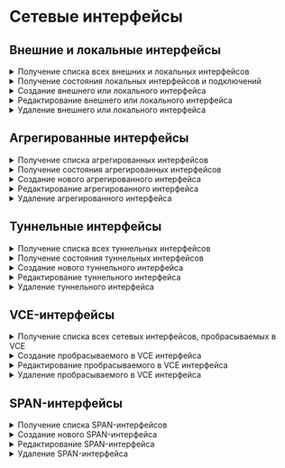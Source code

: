 # Сетевые интерфейсы

## Внешние и локальные интерфейсы

<details>
<summary>Получение списка всех внешних и локальных интерфейсов</summary>

```
GET /network/connections
```

**Ответ на успешный запрос:** объекты LAN, WAN, PPTP, L2TP, PPPoE

**LAN (Локальный Ethernet-интерфейс):**

```json5
{
    "id": "integer",
    "type": "lan",
    "title": "string",
    "enabled": "boolean",
    "mac": "string",
    "enable_dhcp": "boolean",
    "addresses": [ "string" ],
    "gateway": "null" | "string",
    "dns": [ "string" ],
    "vlan_tag": "null" | "integer",
    "zone": "null" | "string",
    "is_vce_vlan": "boolean"
}
```

* `id` - идентификатор интерфейса;
* `title` - название интерфейса, не может быть пустым;
* `enabled` - если `true`, то интерфейс включен, `false` - выключен;
* `mac` - MAC-адрес сетевой карты или идентификатор агрегированного интерфейса. MAC-адрес в формате `11:22:33:44:55:66`, все буквы в нижнем регистре;
* `addresses` - список адресов в формате `IP/prefix`. Может быть пустым, если включено получение адресов по DHCP;
* `gateway` - IP-адрес шлюза. Может быть `null`, если включено получение адресов по DHCP;
* `dns` - список IP-адресов DNS. Может быть пустым независимо от флага включения DHCP;
* `vlan_tag` - тэг VLAN, число от 1 до 4095 (включительно). Может быть равен `null`, если не назначен;
* `zone` - алиас зоны. Может быть `null`, если не назначен;
* `is_vce_vlan` - `true`, если подключение создано на основе проброшенного в VCE VLAN.

**WAN (Подключение к провайдеру по Ethernet):**

```json5
{
    "id": "integer",
    "type": "wan",
    "title": "string",
    "enabled": "boolean",
    "mac": "string",
    "enable_dhcp": "boolean",
    "addresses": [ "string" ],
    "gateway": "null" | "string",
    "dns": [ "string" ],
    "vlan_tag": "null" | "integer",
    "zone": "null" | "string",
    "is_vce_vlan": "boolean"
}
```

* `id` - идентификатор интерфейса;
* `title` - название интерфейса, не может быть пустым;
* `enabled` - если `true`, то интерфейс включен, `false` - выключен;
* `mac` - MAC-адрес сетевой карты или идентификатор агрегированного интерфейса. MAC-адрес в формате `11:22:33:44:55:66`, все буквы в нижнем регистре;
* `enable_dhcp` - получать ли адрес интерфейса и адрес шлюза от провайдера по DHCP;
* `addresses` - список адресов в формате `IP/prefix`. Может быть пустым, если включено получение адресов по DHCP;
* `gateway` - IP-адрес шлюза. Может быть `null`, если включено получение адресов по DHCP;
* `dns` - список IP-адресов DNS, может быть пустым независимо от флага включения DHCP;
* `vlan_tag` - тэг VLAN, число от 1 до 4095 (включительно), `null`, если не назначен;
* `zone` - алиас зоны. Может быть `null`, если не назначен;
* `is_vce_vlan` - `true`, если подключение создано на основе проброшенного в VCE VLAN.

**PPTP (Подключение к провайдеру по PPTP):**

```json5
{
    "id": "integer",
    "type": "pptp",
    "title": "string",
    "enabled": "boolean",
    "server": "string",
    "login": "string",
    "password": "string",
    "mac": "string",
    "enable_dhcp": "boolean",
    "addresses": [ "string" ],
    "gateway": "null" | "string",
    "dns": [ "string" ],
    "vlan_tag": "null" | "integer",
    "zone": "null" | "string",
    "is_vce_vlan": "boolean"
}
```

* `id` - идентификатор интерфейса;
* `title` - название интерфейса, не может быть пустым;
* `enabled` - если `true`, то интерфейс включен, `false` - выключен;
* `server` - IP-адрес или доменное имя PPTP-сервера, к которому осуществляется подключение;
* `login` - логин на сервере PPTP, не может быть пустым;
* `password` - пароль на сервере PPTP, не может быть пустым;
* `mac` - MAC-адрес сетевой карты или идентификатор агрегированного интерфейса. MAC-адрес в формате `11:22:33:44:55:66`, все буквы в нижнем регистре;
* `enable_dhcp` - получать ли адрес интерфейса и адрес шлюза от провайдера по DHCP;
* `addresses` - список адресов в формате `IP/prefix`. Может быть пустым, если включено получение адресов по DHCP;
* `gateway` - IP-адрес шлюза. Может быть `null`, если включено получение адресов по DHCP или PPTP-сервер находится в той же подсети, что назначена на интерфейс;
* `dns` - список IP-адресов DNS, может быть пустым независимо от флага включения DHCP;
* `vlan_tag` - тэг VLAN, число от 1 до 4095 (включительно). Может быть `null` если не назначен;
* `zone` - алиас зоны. Может быть `null`, если не назначен;
* `is_vce_vlan` - `true`, если подключение создано на основе проброшенного в VCE VLAN.

**L2TP (Подключение к провайдеру по L2TP):**

```json5
{
    "id": "integer",
    "type": "l2tp",
    "title": "string",
    "enabled": "boolean",
    "server": "string",
    "login": "string",
    "password": "string",
    "mac": "string",
    "enable_dhcp": "boolean",
    "addresses": [ "string" ],
    "gateway": "null" | "string",
    "dns": [ "string" ],
    "vlan_tag": "null" | "integer",
    "zone": "null" | "string",
    "is_vce_vlan": "boolean"
}
```

* `id` - идентификатор интерфейса;
* `title` - название интерфейса, не может быть пустым;
* `enabled` - если `true`, то интерфейс включен, `false` - выключен;
* `server` - IP-адрес или доменное имя L2TP-сервера, к которому осуществляется подключение;
* `login` - логин на сервере L2TP, не может быть пустым;
* `password` - пароль на сервере L2TP, не может быть пустым;
* `mac` - MAC-адрес сетевой карты или идентификатор агрегированного интерфейса. MAC-адрес в формате `11:22:33:44:55:66`, все буквы в нижнем регистре;
* `enable_dhcp` - получать ли адрес интерфейса и адрес шлюза от провайдера по DHCP;
* `addresses` - список адресов в формате `IP/prefix`. Может быть пустым, если включено получение адресов по DHCP;
* `gateway` - IP-адрес шлюза. Может быть `null`, если включено получение адресов по DHCP или L2TP-сервер находится в той же подсети, что назначена на интерфейс;
* `dns` - список IP-адресов DNS, может быть пустым независимо от флага включения DHCP;
* `vlan_tag` - тэг VLAN, число от 1 до 4095 (включительно), `null`, если не назначен;
* `zone` - алиас зоны. Может быть `null`, если не назначен;
* `is_vce_vlan` - `true`, если подключение создано на основе проброшенного в VCE VLAN.

**PPPoE (Подключение к провайдеру по PPPoE):**

```json5
{
    "id": "integer",
    "type": "pppoe",
    "title": "string",
    "enabled": "boolean",
    "login": "string",
    "password": "string",
    "service": "string",
    "concentrator": "string",
    "mac": "string",
    "vlan_tag": "null" | "integer",
    "zone": "null" | "string",
    "is_vce_vlan": "boolean"
}
```

* `id` - идентификатор интерфейса;
* `title` - название интерфейса, не может быть пустым;
* `enabled` - если `true`, то интерфейс включен, `false` - выключен;
* `login` - логин на сервере PPPoE, не может быть пустым;
* `password` - пароль на сервере PPPoE, не может быть пустым;
* `service` - название сервиса, может быть пустым;
* `concentrator` - название концентратора, может быть пустым;
* `mac` - MAC-адрес сетевой карты или идентификатор агрегированного интерфейса. MAC-адрес в формате `11:22:33:44:55:66`, все буквы в нижнем регистре;
* `vlan_tag` - тэг VLAN, число от 1 до 4095 (включительно), `null`, если не назначен;
* `zone` - алиас зоны. Может быть `null`, если не назначен;
* `is_vce_vlan` - `true`, если подключение создано на основе проброшенного в VCE VLAN.

</details>

<details>
<summary>Получение состояния локальных интерфейсов и подключений</summary>

```
GET /network/states
```

**Ответ на успешный запрос:**

```json5
[
  {
    "id": "integer",
    "type": "lan" | "wan" | "pptp" | "l2tp" | "pppoe",
    "ether": {
        "device": "null" | "string",
        "vlan_tag": "null" | "integer",
        "addresses": [ "string" ],
        "gateway": "null" | "string",
        "dns": [ "string" ],
        "status": "down" | "going-up" | "up",
        "errors": [ "string" ]
    },
    "ppp": {
        "device": "null" | "string",
        "remote_address": "null" | "string",
        "local_address": "null" | "string",
        "dns": [ "string" ],
        "status": "down" | "going-up" | "up",
        "errors": [ "string" ]
    },
    "summary": {
        "device": "null" | "string",
        "addresses": [ "string" ],
        "dns": [ "string" ],
        "gateway": "null" | "string",
        "zone": "null" | "string",
        "ifindex": "null" | "integer",
        "scope": "kernel" | "vpp"
    }
  },
...
]
```

* `id` - идентификатор интерфейса;
* `type` - тип подключения;
* `ether` - состояние Ethernet или VLAN:
    * `device` - название устройства в системе, например, `Leth1`;
    * `vlan_tag` - тэг VLAN, число от 1 до 4095 (включительно) или `null`, если не назначен;
    * `addresses` - список адресов, может быть пустым. Адреса в формате `IP/prefix`;
    * `gateway` - IP-адрес шлюза, может быть равен `null`, если шлюза нет;
    * `dns` - адреса DNS, выданные по DHCP или назначенные пользователем;
    * `status` - текущее состояние интерфейса;
    * `errors` - список ошибок.
* `ppp` - состояние РРР-подключения. Поле определено только для интерфейсов с полем `type` равным `pptp` | `l2tp` | `pppoe`, для всех остальных типов `lan` | `wan` равно `null`:
    * `device` - название устройства в системе, например `Eppp4`;
    * `remote_address` - туннельный IP-адрес сервера;
    * `local_address` - туннельный IP-адрес клиента (IP-адрес NGFW);
    * `dns` - адреса DNS, выданные из PPP;
    * `status` - текущее состояние интерфейса;
    * `errors` - список ошибок.
* `summary` - общее состояние подключение: 
    * `device` - итоговое активное устройство, например, `Eppp4` или `Eeth3`;
    * `addresses` - список адресов интерфейса или подключения к провайдеру;
    * `dns` - адреса DNS, пригодные к использованию для сервера DNS и других целей;
    * `gateway` - IP-адрес шлюза, может быть равен `null`, если шлюза нет;
    * `zone` - алиас зоны. Может быть равен `null`, если не назначен;
    * `ifindex` - числовой идентификатор интерфейса;
    * `scope` - принадлежность интерфейса сетевому стеку: kernel - ядро.

</details>

<details>
<summary>Создание внешнего или локального интерфейса</summary>

```
POST /network/connections
```

**Json-тело запроса:** один из объектов LAN | WAN | PPTP | L2TP | PPPoE, которые описаны в раскрывающемся блоке [Получение списка всех внешних и локальных интерфейсов](interfaces-api.md#poluchenie-spiska-vsekh-vneshnikh-i-lokalnykh-interfeisov), без поля "id"

**Ответ на успешный запрос:**

```json5
{
    "id": "number"
}
```

* `id` - идентификатор созданного интерфейса.

</details>

<details>
<summary>Редактирование внешнего или локального интерфейса</summary>

```
PATCH /network/connections/<id интерфейса>
```

**Json-тело запроса:** некоторые поля одного из объектов LAN | WAN | PPTP | L2TP | PPPoE, которые описаны в раскрывающемся блоке [Получение списка всех внешних и локальных интерфейсов](interfaces-api.md#poluchenie-spiska-vsekh-vneshnikh-i-lokalnykh-interfeisov)

**Ответ на успешный запрос:** 200 OK

</details>

<details>
<summary>Удаление внешнего или локального интерфейса</summary>

```
DELETE /network/connections/<id интерфейса>
```

**Ответ на успешный запрос:** 200 OK

</details>

## Агрегированные интерфейсы

<details>
<summary>Получение списка агрегированных интерфейсов</summary>

```
GET /network/aggregated
```

**Ответ на успешный запрос:**

```json5
[  
  {
    "id": "string",
    "enabled": "boolean",
    "title": "string",
    "comment": "string",
    "nics": [ "string" ]
  },
...
]
```

* `id` - идентификатор агрегированного интерфейса;
* `enabled` - если `true`, то интерфейс включен, `false` - выключен;
* `title` - название, не может быть пустым;
* `comment` - комментарий, может быть пустым;
* `nics` - список MAC-адресов в формате `11:22:33:44:55:66`, все буквы в нижнем регистре, может быть пустым. 

</details>

<details>
<summary>Получение состояния агрегированных интерфейсов</summary>

```
GET /network/aggregated_states
```

**Ответ на успешный запрос:**

```json5
[
  {
    "id": "string",
    "link": "up" | "down"
  },
...
]
```

* `id` - идентификатор агрегированного интерфейса;
* `link` - состояние соединения на агрегированном интерфейсе.

</details>

<details>
<summary>Создание нового агрегированного интерфейса</summary>

```
POST /network/aggregated
```

**Json-тело запроса:**

```json5
{
  "enabled": "boolean",
  "title": "string",
  "comment": "string",
  "nics": [ "string" ]
  }
```

* `enabled` - если `true`, то интерфейс включен, `false` - выключен;
* `title` - название, не может быть пустым;
* `comment` - комментарий, может быть пустым;
* `nics` - список MAC-адресов в формате `11:22:33:44:55:66`, все буквы в нижнем регистре, может быть пустым. 

**Ответ на успешный запрос:**

```json5
{
    "id": "string"
}
```

* `id` - идентификатор созданного агрегированного интерфейса.

</details>

<details>
<summary>Редактирование агрегированного интерфейса</summary>

```
PUT /network/aggregated/<id интерфейса>
```

**Json-тело запроса:**

```json5
{
  "enabled": "boolean",
  "title": "string",
  "comment": "string",
  "nics": [ "string" ]
  }
```

* `enabled` - если `true`, то интерфейс включен, `false` - выключен;
* `title` - название, не может быть пустым;
* `comment` - комментарий, может быть пустым;
* `nics` - список MAC-адресов в формате `11:22:33:44:55:66`, все буквы в нижнем регистре, может быть пустым. 

**Ответ на успешный запрос:** 200 OK

</details>

<details>
<summary>Удаление агрегированного интерфейса</summary>

```
DELETE /network/aggregated/<id интерфейса>
```

**Ответ на успешный запрос:** 200 OK

</details>

## Туннельные интерфейсы

<details>
<summary>Получение списка всех туннельных интерфейсов</summary>

```
GET /network/tunnels
```

**Ответ на успешный запрос:**

```json5
[  
  {
    "id": "string",
    "title": "string",
    "enabled": "boolean",
    "comment": "string",
    "addresses": [ "string" ],
    "gateway": "null" | "string",
    "parent_interface": "string",
    "osdevname": "string",
    "server": "string",
    "zone": "null" | "string"
  },
...
]
```

* `id` - идентификатор интерфейса, строка в формате UUID;
* `title` - название интерфейса, не может быть пустым, максимальная длина - 42 символа;
* `enabled` - если `true`, то интерфейс включен, `false` - выключен;
* `comment` - комментарий, может быть пустым;
* `addresses` - список адресов в формате `IP/prefix`;
* `gateway` - IP-адрес шлюза, может быть равен `null`;
* `parent_interface` - алиас родительского интерфейса, его IP-адрес будет источником туннеля;
* `osdevname` - название существующего или планируемого сетевого интерфейса в ядре (например, `Gre00000001`). Значение создается автоматически, является уникальным и **доступно только для чтения**;
* `server` - IP-адрес или доменное имя устройства, к которому осуществляется подключение;
* `zone` - алиас зоны. Может быть `null`, если не назначен.

**Важно:** Для каждого родительского интерфейса все настроенные туннели должны иметь уникальные значения в поле `server`.
Не допускается создание туннельных интерфейсов с повторяющимися значениями в полях `parent_interface` и `server`!

</details>

<details>
<summary>Получение состояния туннельных интерфейсов</summary>

```
GET /network/tunnel_states
```

**Ответ на успешный запрос:**

```json5
{
  "id": "string",
  "link": "up" | "down" | "inactive",
  "local_ip": "string"
}
```

* `id` - идентификатор интерфейса;
* `link` - состояние туннельного интерфейса, `inactive` при недоступности родительского интерфейса;
* `local_ip` - IP-адрес родительского интерфейса запущенного туннеля.

</details>

<details>
<summary>Создание нового туннельного интерфейса</summary>

```
POST /network/tunnels
```

**Json-тело запроса:**

```json5
{
    "title": "string",
    "enabled": "boolean",
    "comment": "string",
    "addresses": [ "string" ],
    "gateway": "null" | "string",
    "parent_interface": "string",
    "osdevname": "string",
    "server": "string",
    "zone": "null" | "string"
}
```

* `title` - название интерфейса, не может быть пустым, максимальная длина - 42 символа;
* `enabled` - если `true`, то интерфейс включен, `false` - выключен;
* `comment` - комментарий, может быть пустым;
* `addresses` - список адресов в формате `IP/prefix`;
* `gateway` - IP-адрес шлюза, может быть равен `null`;
* `parent_interface` - алиас родительского интерфейса, его IP-адрес будет источником туннеля;
* `osdevname` - название существующего или планируемого сетевого интерфейса в ядре (например, `Gre00000001`). Значение создается автоматически, является уникальным и **доступно только для чтения**;
* `server` - IP-адрес или доменное имя устройства, к которому осуществляется подключение;
* `zone` - алиас зоны. Может быть `null`, если не назначен.

**Ответ на успешный запрос:**

```json5
{
    "id": "string"
}
```

* `id` - идентификатор созданного туннельного интерфейса.

</details>

<details>
<summary>Редактирование туннельного интерфейса</summary>

```
PUT /network/tunnels/<id интерфейса>
```

**Json-тело запроса:**

```json5
{
    "title": "string",
    "enabled": "boolean",
    "comment": "string",
    "addresses": [ "string" ],
    "gateway": "null" | "string",
    "parent_interface": "string",
    "osdevname": "string",
    "server": "string",
    "zone": "null" | "string"
}
```

* `title` - название интерфейса, не может быть пустым, максимальная длина - 42 символа;
* `enabled` - если `true`, то интерфейс включен, `false` - выключен;
* `comment` - комментарий, может быть пустым;
* `addresses` - список адресов в формате `IP/prefix`;
* `gateway` - IP-адрес шлюза, может быть равен `null`;
* `parent_interface` - алиас родительского интерфейса, его IP-адрес будет источником туннеля;
* `osdevname` - название существующего или планируемого сетевого интерфейса в ядре (например, `Gre00000001`). Значение создается автоматически, является уникальным и **доступно только для чтения**;
* `server` - IP-адрес или доменное имя устройства, к которому осуществляется подключение;
* `zone` - алиас зоны. Может быть `null`, если не назначен.

**Ответ на успешный запрос:** 200 OK

</details>

<details>
<summary>Удаление туннельного интерфейса</summary>

```
DELETE /network/tunnels/<id интерфейса>
```

**Ответ на успешный запрос:** 200 OK

</details>

## VCE-интерфейсы

<details>
<summary>Получение списка всех сетевых интерфейсов, пробрасываемых в VCE</summary>

```
GET /network/vce_conns
```

**Ответ на успешный запрос:**

```json5
[
  {
    "id": "string",
    "title": "string",
    "vce_id": "string",
    "mac": "string",
    "vlan_tag": "null" | "integer",
    "comment": "string"
  },
  ...
]
```

* `id` - идентификатор интерфейса;
* `title` - название интерфейса, не может быть пустым;
* `vce_id` - идентификатор VCE, для которого создан интерфейс;
* `mac` - MAC-адрес сетевой карты в формате `11:22:33:44:55:66`, все буквы в нижнем регистре;
* `vlan_tag` - тэг VLAN, число от 1 до 4095 (включительно). Может быть `null`, если пробрасывается сетевой интерфейс целиком;
* `comment` - комментарий, может быть пустым.

**Важно:** Изменяемыми являются только поля `title` и `comment`.

</details>

<details>
<summary>Создание пробрасываемого в VCE интерфейса</summary>

```
POST /network/vce_conns
```

**Json-тело запроса:**

```json5
{
    "title": "string",
    "vce_id": "string",
    "mac": "string",
    "vlan_tag": "null" | "integer",
    "comment": "string"
}
```

* `title` - название интерфейса, не может быть пустым;
* `vce_id` - идентификатор VCE, для которого создан интерфейс;
* `mac` - MAC-адрес сетевой карты в формате `11:22:33:44:55:66`, все буквы в нижнем регистре;
* `vlan_tag` - тэг VLAN, число от 1 до 4095 (включительно). Может быть `null`, если пробрасывается сетевой интерфейс целиком;
* `comment` - комментарий, может быть пустым.

**Ответ на успешный запрос:**

```json5
{
  "id": "string"
}
```

* `id` - идентификатор созданного интерфейса.

</details>

<details>
<summary>Редактирование пробрасываемого в VCE интерфейса</summary>

```
PATCH /network/vce_conns/<id интерфейса>
```

**Json-тело запроса:**

```json5
{
    "title": "string",
    "comment": "string"
}
```

* `title` - название интерфейса, не может быть пустым;
* `comment` - комментарий, может быть пустым.

Поля опциональны, можно передавать любое из них отдельно или оба сразу.

**Ответ на успешный запрос:** 200 OK

</details>

<details>
<summary>Удаление пробрасываемого в VCE интерфейса</summary>

```
DELETE /network/vce_conns/<id интерфейса>
```

**Ответ на успешный запрос:** 200 ОК

</details>

## SPAN-интерфейсы

<details>
<summary>Получение списка SPAN-интерфейсов</summary>

```
GET /network/span
```

**Ответ на успешный запрос:**

```json5
[  
  {
    "id": "string",
    "title": "string",
    "comment": "string",
    "enabled": "boolean",
    "mac": "string",
    "monitor_interfaces": [ "string" ],
    "direction": "string",
    "osdevindex": "integer"
  },
...
] 
```

* `id` - идентификатор интерфейса (строка в формате UUID);
* `title` - название интерфейса, не может быть пустым;
* `comment` - комментарий. Может быть пустым.
* `enabled` - включен или выключен интерфейс;
* `mac` - MAC-адрес сетевой карты;
* `monitor_interfaces` - список идентификаторов алиасов интерфейсов, трафик с которых надо зеркалировать. Допустимые типы алиасов: `isp`, `lan`, `ipsec`, `ipsec_gre`, `tunnel`;
* `direction` - тип трафика, который требуется дублировать на SPAN-интерфейс. Может принимать значения `rx` - входящий, `tx` - исходящий и `both` - оба;
* `osdevindex` - суффикс (числовой индекс) названия существующего или планируемого сетевого интерфейса в ядре (например, число 43818 соответствует интерфейсу с системным именем `Span43818`). Значение создается автоматически. Является уникальным и доступно только для чтения.

</details>

<details>
<summary>Создание нового SPAN-интерфейса</summary>

```
POST /network/span
```

**Json-тело запроса:**

```json5
{
    "title": "string",
    "comment": "string",
    "enabled": "boolean",
    "mac": "string",
    "monitor_interfaces": [ "string" ],
    "direction": "string"
}
```

* `title` - название интерфейса, не может быть пустым;
* `comment` - комментарий. Может быть пустым.
* `enabled` - включен или выключен интерфейс;
* `mac` - MAC-адрес сетевой карты;
* `monitor_interfaces` - список идентификаторов алиасов интерфейсов, трафик с которых надо зеркалировать. Допустимые типы алиасов: `isp`, `lan`, `ipsec`, `ipsec_gre`, `tunnel`;
* `direction` - тип трафика, который требуется дублировать на SPAN-интерфейс. Может принимать значения `rx` - входящий, `tx` - исходящий и `both` - оба.

**Ответ на успешный запрос:**

```json5
{
    "id": "string"
}
```

* `id` - идентификатор созданного SPAN-интерфейса.

</details>

<details>
<summary>Редактирование SPAN-интерфейса</summary>

```
PATCH /network/span/<id SPAN-интерфейса>
```

**Json-тело запроса (любые поля интерфейса, кроме id и osdevindex):**

```json5
{
    "title": "string",
    "comment": "string",
    "enabled": "boolean",
    "mac": "string",
    "monitor_interfaces": [ "string" ],
    "direction": "string"
}
```

* `title` - название интерфейса, не может быть пустым;
* `comment` - комментарий. Может быть пустым.
* `enabled` - включен или выключен интерфейс;
* `mac` - MAC-адрес сетевой карты;
* `monitor_interfaces` - список идентификаторов алиасов интерфейсов, трафик с которых надо зеркалировать. Допустимые типы алиасов: `isp`, `lan`, `ipsec`, `ipsec_gre`, `tunnel`;
* `direction` - тип трафика, который требуется дублировать на SPAN-интерфейс. Может принимать значения `rx` - входящий, `tx` - исходящий и `both` - оба.

**Ответ на успешный запрос:** 200 ОК

</details>

<details>
<summary>Удаление SPAN-интерфейса</summary>

```
DELETE /network/span/<id SPAN-интерфейса>
```

**Ответ на успешный запрос:** 200 ОК

</details>